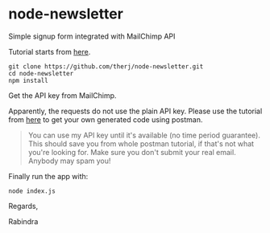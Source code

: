 # node-newsletter
Simple signup form integrated with MailChimp API

Tutorial starts from [here](https://wp.me/p4brKM-G).

```
git clone https://github.com/therj/node-newsletter.git
cd node-newsletter
npm install
```
Get the API key from MailChimp.

Apparently, the requests do not use the plain API key.
Please use the tutorial from [here](https://wp.me/p4brKM-1w "here")
to get your own generated code using postman.

>You can use my API key until it's available (no time period guarantee).
This should save you from whole postman tutorial, if that's not what you're looking for.
Make sure you don't submit your real email. Anybody may spam you!

Finally run the app with:
```
node index.js
```


Regards,

Rabindra